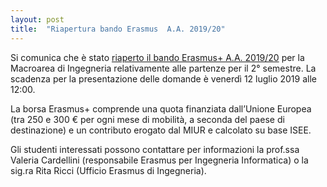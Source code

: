 ```yaml
---
layout: post
title:  "Riapertura bando Erasmus  A.A. 2019/20"
---
```


Si comunica che è stato [riaperto il bando Erasmus+ A.A. 2019/20](http://mobint.uniroma2.it/erasmus/candidatura/Default.aspx) per la Macroarea di Ingegneria relativamente alle partenze per il 2° semestre.
La scadenza per la presentazione delle domande è venerdì 12 luglio 2019 alle 12:00.

La borsa Erasmus+ comprende una quota finanziata dall’Unione Europea (tra 250 e 300 € per ogni mese di mobilità, a seconda del paese di destinazione) e un contributo erogato dal MIUR e calcolato su base ISEE.

Gli studenti interessati possono contattare per informazioni la prof.ssa Valeria Cardellini (responsabile Erasmus per Ingegneria Informatica) o la sig.ra Rita Ricci (Ufficio Erasmus di Ingegneria).
